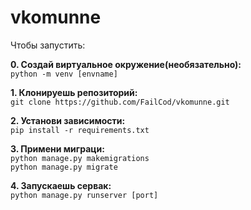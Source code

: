 # vkomunne
Чтобы запустить:  
  
**0. Создай виртуальное окружение(необязательно):**  
```python -m venv [envname]```  
  
**1. Клонируешь репозиторий:**  
```git clone https://github.com/FailCod/vkomunne.git```  
  
**2. Установи зависимости:**  
```pip install -r requirements.txt```
  
**3. Примени миграци:**  
```python manage.py makemigrations```  
```python manage.py migrate```  
  
**4. Запускаешь сервак:**  
```python manage.py runserver [port]```
